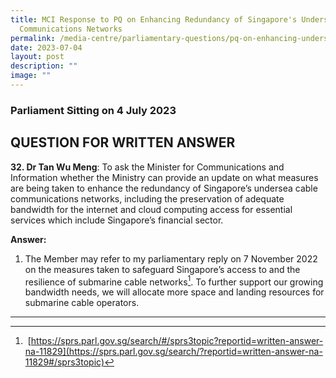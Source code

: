 ```yaml
---
title: MCI Response to PQ on Enhancing Redundancy of Singapore's Undersea Cable
  Communications Networks
permalink: /media-centre/parliamentary-questions/pq-on-enhancing-undersea-cable-communications-networks/
date: 2023-07-04
layout: post
description: ""
image: ""
---
```

### Parliament Sitting on 4 July 2023

QUESTION FOR WRITTEN ANSWER
---------------------------

**32\. Dr Tan Wu Meng**: To ask the Minister for Communications and Information whether the Ministry can provide an update on what measures are being taken to enhance the redundancy of Singapore’s undersea cable communications networks, including the preservation of adequate bandwidth for the internet and cloud computing access for essential services which include Singapore’s financial sector.  
  
**Answer:**

1. The Member may refer to my parliamentary reply on 7 November 2022 on the measures taken to safeguard Singapore’s access to and the resilience of submarine cable networks[^1]. To further support our growing bandwidth needs, we will allocate more space and landing resources for submarine cable operators.  

------------------------------------------------------------------------------------
  
[^1]: [https://sprs.parl.gov.sg/search/#/sprs3topic?reportid=written-answer-na-11829](https://sprs.parl.gov.sg/search/?reportid=written-answer-na-11829#/sprs3topic)
